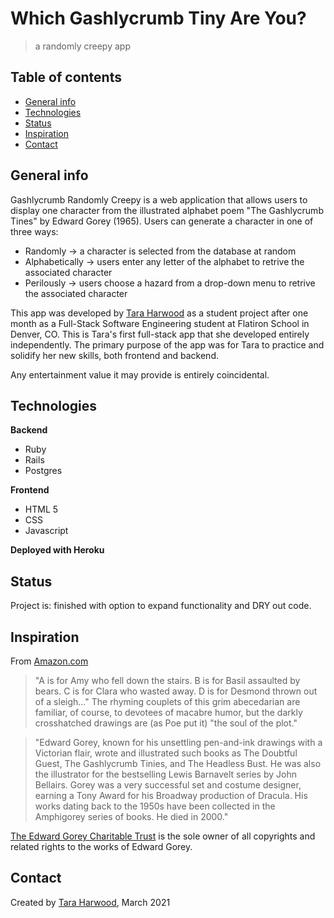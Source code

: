 # Which Gashlycrumb Tiny Are You?
> a randomly creepy app

## Table of contents
* [General info](#general-info)
* [Technologies](#technologies)
* [Status](#status)
* [Inspiration](#inspiration)
* [Contact](#contact)

## General info

Gashlycrumb Randomly Creepy is a web application that allows users to display one character from the illustrated
alphabet poem "The Gashlycrumb Tines" by Edward Gorey (1965).  Users can generate a character in one
of three ways:
* Randomly -> a character is selected from the database at random
* Alphabetically -> users enter any letter of the alphabet to retrive the associated character
* Perilously -> users choose a hazard from a drop-down menu to retrive the associated character

This app was developed by [Tara Harwood](https://www.linkedin.com/in/taraharwood/) as a student 
project after one month as a Full-Stack Software Engineering student at Flatiron School in Denver, CO.
This is Tara's first full-stack app that she developed entirely independently.  The primary purpose
of the app was for Tara to practice and solidify her new skills, both frontend and backend.  

Any entertainment value it may provide is entirely coincidental.

## Technologies

**Backend**
* Ruby
* Rails
* Postgres

**Frontend**
* HTML 5
* CSS
* Javascript

**Deployed with Heroku**

## Status
Project is: finished with option to expand functionality and DRY out code.

## Inspiration
From [Amazon.com](https://www.amazon.com/Gashlycrumb-Tinies-Edward-Gorey/dp/0151003084/ref=sr_1_1)
>"A is for Amy who fell down the stairs. B is for Basil assaulted by bears. C is for Clara who wasted away. 
D is for Desmond thrown out of a sleigh..." The rhyming couplets of this grim abecedarian are familiar, 
of course, to devotees of macabre humor, but the darkly crosshatched drawings are (as Poe put it) 
"the soul of the plot."

>"Edward Gorey, known for his unsettling pen-and-ink drawings with a Victorian flair, wrote and illustrated
such books as The Doubtful Guest, The Gashlycrumb Tinies, and The Headless Bust. He was also the illustrator
for the bestselling Lewis Barnavelt series by John Bellairs. Gorey was a very successful set and costume 
designer, earning a Tony Award for his Broadway production of Dracula. His works dating back to the 1950s 
have been collected in the Amphigorey series of books. He died in 2000."

[The Edward Gorey Charitable Trust](https://edwardgoreyhouse.org/pages/edward-gorey-licensing-information)
is the sole owner of all copyrights and related rights to the works of Edward Gorey.

## Contact
Created by [Tara Harwood](https://www.linkedin.com/in/taraharwood/), March 2021

